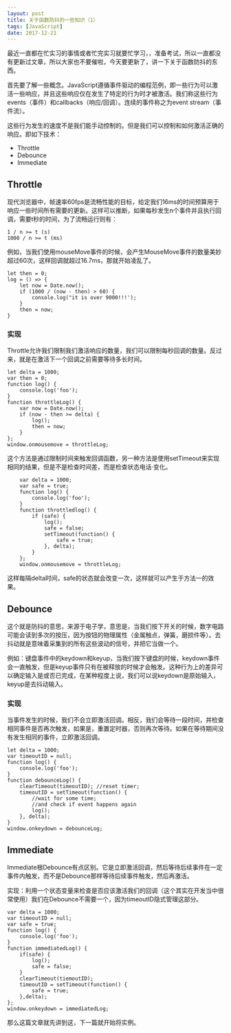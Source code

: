```yaml
---
layout: post
title: 关于函数防抖的一些知识（1）
tags: [JavaScript]
date: 2017-12-21
---
```


最近一直都在忙实习的事情或者忙完实习就要忙学习，，准备考试，所以一直都没有更新过文章，所以大家也不要催啦，今天要更新了，讲一下关于函数防抖的东西。

首先要了解一些概念。JavaScript遵循事件驱动的编程范例，即一些行为可以激活一些响应，并且这些响应仅在发生了特定的行为时才被激活。我们称这些行为events（事件）和callbacks（响应/回调）。连续的事件称之为event stream（事件流）。

这些行为发生的速度不是我们能手动控制的。但是我们可以控制和如何激活正确的响应。即如下技术：

- Throttle
- Debounce
- Immediate

## Throttle 

现代浏览器中，帧速率60fps是流畅性能的目标，给定我们16ms的时间预算用于响应一些时间所有需要的更新。这样可以推断，如果每秒发生n个事件并且执行回调，需要t秒的时间，为了流畅运行则有：

    1 / n >= t (s)
    1000 / n >= t (ms)

例如，当我们使用mouseMove事件的时候，会产生MouseMove事件的数量美妙超过60次，这样回调就超过16.7ms，那就开始凌乱了。

    let then = 0;
    log = () => {
        let now = Date.now();
        if (1000 / (now - then) > 60) {
            console.log("it is over 9000!!!');
        }
        then = now;
    }

### 实现

Throttle允许我们限制我们激活响应的数量，我们可以限制每秒回调的数量。反过来，就是在激活下一个回调之前需要等待多长时间。

    let delta = 1000;
    var then = 0;
    function log() {
        console.log('foo');
    }
    function throttleLog() {
        var now = Date.now();
        if (now - then >= delta) {
            log();
            then = now;
        }
    };
    window.onmousemove = throttleLog;

这个方法是通过限制时间来触发回调函数，另一种方法是使用setTimeout来实现相同的结果，但是不是检查时间差，而是检查状态电话·变化。

        var delta = 1000;
        var safe = true;
        function log() {
            console.log('foo');
        }
        function throttledlog() {
            if (safe) {
                log();
                safe = false;
                setTimeout(function() {
                    safe = true;
                }, delta);
            }
        };
        window.onmousemove = throttleLog;

这样每隔delta时间，safe的状态就会改变一次，这样就可以产生于方法一的效果。

## Debounce

这个就是防抖的意思，来源于电子学，意思是，当我们按下开关的时候，数字电路可能会读到多次的按压，因为按钮的物理属性（金属触点，弹簧，磨损件等）。去抖动就是意味着采集到的所有这些波动的信号，并把它当做一个。

例如：键盘事件中的keydown和keyup，当我们按下键盘的时候，keydown事件会一直触发，但是keyup事件只有在被释放的时候才会触发。这种行为上的差异可以确定输入是或否已完成，在某种程度上说，我们可以说keydown是原始输入，keyup是去抖动输入。

### 实现

当事件发生的时候，我们不会立即激活回调。相反，我们会等待一段时间，并检查相同事件是否再次触发，如果是，重置定时器，否则再次等待。如果在等待期间没有发生相同的事件，立即激活回调。

    let delta = 1000;
    var timeoutID = null;
    function log() {
        console.log('foo');
    }
    function debounceLog() {
        clearTimeout(timeoutID); //reset timer;
        timeoutID = setTimeout(function() {
            //wait for some time;
            //and check if event happens again
            log();
        }, delta);
    }
    window.onkeydown = debounceLog;

## Immediate 

Immediate根Debounce有点区别。它是立即激活回调，然后等待后续事件在一定事件内触发，而不是Debounce那样等待后续事件触发，然后再激活。

实现：利用一个状态变量来检查是否应该激活我们的回调（这个其实在开发当中很常使用）我们在Debounce不需要一个，因为timeoutID隐式管理这部分。

    var delta = 1000;
    var timeoutID = null;
    var safe = true;
    function log() {
        console.log('foo');
    }
    function immediatedLog() {
        if(safe) {
            log();
            safe = false;
        }
        clearTimeout(tiemoutID);
        timeoutID = setTimeout(function() {
            safe = true;
        },delta);
    };
    window.onkeydown = immediatedLog;

那么这篇文章就先讲到这，下一篇就开始将实例。